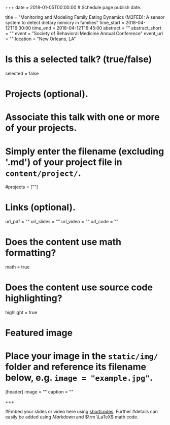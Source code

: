 +++
date = 2018-01-05T00:00:00  # Schedule page publish date.

title = "Monitoring and Modeling Family Eating Dynamics (M2FED): A sensor system to detect dietary mimicry in families"
time_start = 2018-04-12T16:30:00
time_end = 2018-04-12T16:45:00
abstract = ""
abstract_short = ""
event = "Society of Behavioral Medicine Annual Conference"
event_url = ""
location = "New Orleans, LA"

# Is this a selected talk? (true/false)
selected = false

# Projects (optional).
#   Associate this talk with one or more of your projects.
#   Simply enter the filename (excluding '.md') of your project file in `content/project/`.
#projects = [""]

# Links (optional).
url_pdf = ""
url_slides = ""
url_video = ""
url_code = ""

# Does the content use math formatting?
math = true

# Does the content use source code highlighting?
highlight = true

# Featured image
# Place your image in the `static/img/` folder and reference its filename below, e.g. `image = "example.jpg"`.
[header]
image = ""
caption = ""

+++

#Embed your slides or video here using [shortcodes](https://sourcethemes.com/academic/post/writing-markdown-latex/). Further #details can easily be added using *Markdown* and $\rm \LaTeX$ math code.
